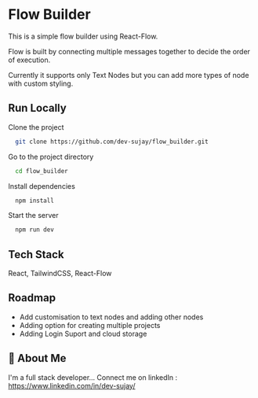 
# Flow Builder

This is a simple  flow builder using React-Flow.

Flow is built by connecting multiple messages together to decide the order of execution.

Currently it supports only Text Nodes but you can add more types of node with custom styling.




## Run Locally

Clone the project

```bash
  git clone https://github.com/dev-sujay/flow_builder.git
```

Go to the project directory

```bash
  cd flow_builder
```

Install dependencies

```bash
  npm install
```

Start the server

```bash
  npm run dev
```


## Tech Stack

React, TailwindCSS, React-Flow



## Roadmap

- Add customisation to text nodes and adding other nodes
- Adding option for creating multiple projects
- Adding Login Suport and cloud storage


## 🚀 About Me
I'm a full stack developer...
Connect me on linkedIn : https://www.linkedin.com/in/dev-sujay/

